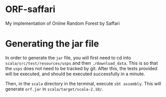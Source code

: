 # ORF-saffari
My implementation of Online Random Forest by Saffari

# Generating the jar file
In order to generate the `jar` file, you will first need to cd into
`scala/src/test/resources/usps` and then `./download_data`. This is 
so that the `usps` does not need to be tracked by git. After this, the
tests provided will be executed, and should be executed successfully
in a minute.

Then, in the `scala` directory in the terminal, execute
`sbt assembly`. This will generate `orf.jar` in 
`scala/target/scala-2.10/`.
